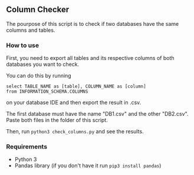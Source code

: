 ## Column Checker

The pourpose of this script is to check if two databases have the same columns and tables. 

### How to use

First, you need to export all tables and its respective columns of both databases you want to check. 

You can do this by running 

```
select TABLE_NAME as [table], COLUMN_NAME as [column]
from INFORMATION_SCHEMA.COLUMNS
```

on your database IDE and then export the result in .csv. 

The first database must have the name "DB1.csv" and the other "DB2.csv". Paste both files in the folder of this script. 

Then, run `python3 check_columns.py` and see the results. 

### Requirements

- Python 3
- Pandas library (if you don't have it run `pip3 install pandas`)

